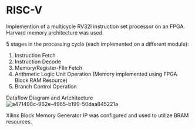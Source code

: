 # RISC-V
Implemention of a multicycle RV32I instruction set processor on an FPGA. Harvard memory architecture was used.

5 stages in the processing cycle (each implemented on a different module):

1. Instruction Fetch
2. Instruction Decode
3. Memory/Register-FIle Fetch
4. Arithmetic Logic Unit Operation (Memory implemented using FPGA Block RAM Resource)
5. Branch Control Operation

Dataflow Diagram and Artchitecture
![a471498c-962e-4965-b199-50daa845221a](https://user-images.githubusercontent.com/22674430/169873269-016a685c-e1a7-42b9-aa5b-22bf25bb1f9c.jpg)

Xilinx Block Memory Generator IP was configured and used to utilize BRAM resources.
